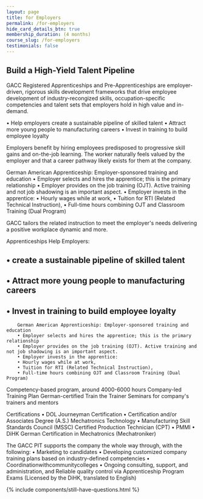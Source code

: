 ```yaml
---
layout: page
title: for Employers
permalink: /for-employers
hide_card_details_btn: true
membership_duration: (4 months)
course_slug: /for-employers
testimonials: false
---
```


## Build a High-Yield Talent Pipeline

GACC Registered Apprenticeships and Pre-Apprenticeships are employer-driven, rigorous skills development frameworks that drive employee development of industry-recongized skills, occupation-specific competencies and talent sets that employers hold in high value and in-demand.

• Help employers create a sustainable pipeline of skilled talent
• Attract more young people to manufacturing careers
• Invest in training to build employee loyalty

Employers benefit by hiring employees predisposed to progressive skill gains and on-the-job learning. The worker naturally feels valued by the employer and that a career pathway likely exists for them at the company.

 German American Apprenticeship: Employer-sponsored training and education
• Employer selects and hires the apprentice; this is the primary relationship
• Employer provides on the job training (OJT). Active training and not job shadowing is an important aspect.
• Employer invests in the apprentice:
• Hourly wages while at work,
• Tuition for RTI (Related Technical Instruction),
• Full-time hours combining OJT and Classroom Training (Dual Program)

GACC tailors the related instruction to meet the employer's needs delivering a positive workplace dynamic and more.

Apprenticeships Help Employers:
## • create a sustainable pipeline of skilled talent
## • Attract more young people to manufacturing careers
## • Invest in training to build employee loyalty

        German American Apprenticeship: Employer-sponsored training and education
        • Employer selects and hires the apprentice; this is the primary relationship
        • Employer provides on the job training (OJT). Active training and not job shadowing is an important aspect.
        • Employer invests in the apprentice:
        • Hourly wages while at work,
        • Tuition for RTI (Related Technical Instruction),
        • Full-time hours combining OJT and Classroom Training (Dual Program)

Competency-based program, around 4000-6000 hours
Company-led Training Plan
German-certified Train the Trainer Seminars for company's trainers and mentors

Certifications
• DOL Journeyman Certification • Certification and/or Associates
Degree (A.S.) Mechatronics Technology
• Manufacturing Skill Standards Council (MSSC) Certified Production Technician (CPT)
• PMMI
• DiHK German Certification in Mechatronics (Mechatroniker)


The GACC PIT supports the company the whole way through, with the following:
• Marketing to candidates
• Developing customized company training plans
based on industry-defined competencies • Coordinationwithcommunitycolleges
•
Ongoing consulting, support, and administration, and
Reliable quality control via Apprenticeship Program Exams (Licensed by the DiHK, translated to English)


{% include components/still-have-questions.html %}